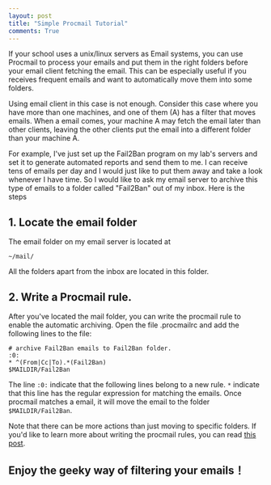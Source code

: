 ```yaml
---
layout: post
title: "Simple Procmail Tutorial"
comments: True
---
```


If your school uses a unix/linux servers as Email systems,
you can use Procmail to process your emails and put them in the right folders before your email client fetching the email.
This can be especially useful if you receives frequent emails and want to automatically move them into some folders.

Using email client in this case is not enough.
Consider this case where you have more than one machines, and one of them (A) has a filter that moves emails.
When a email comes, your machine A may fetch the email later than other clients,
leaving the other clients put the email into a different folder than your machine A.

For example, I've just set up the Fail2Ban program on my lab's servers and set it to generate automated reports and send them to me.
I can receive tens of emails per day and I would just like to put them away and take a look whenever I have time.
So I would like to ask my email server to archive this type of emails to a folder called "Fail2Ban" out of my inbox.
Here is the steps

## 1. Locate the email folder

The email folder on my email server is located at

    ~/mail/

All the folders apart from the inbox are located in this folder.

## 2. Write a Procmail rule.

After you've located the mail folder, you can write the procmail rule to enable the automatic archiving.
Open the file .procmailrc and add the following lines to the file:

    # archive Fail2Ban emails to Fail2Ban folder.
    :0:
    * ^(From|Cc|To).*(Fail2Ban)
    $MAILDIR/Fail2Ban

The line ```:0:``` indicate that the following lines belong to a new rule.
```*``` indicate that this line has the regular expression for matching the emails.
Once procmail matches a email, it will move the email to the folder ```$MAILDIR/Fail2Ban```.

Note that there can be more actions than just moving to specific folders.
If you'd like to learn more about writing the procmail rules, you can read [this post][procmail_post].

## Enjoy the geeky way of filtering your emails！

[procmail_post]: http://userpages.umbc.edu/~ian/procmail.html
